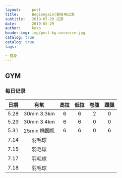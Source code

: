 ```yaml
---
layout:     post
title:     	BeginAgain|健身再出发 
subtitle:   2019-05-29 记录
date:       2019-05-29
author:     koko
header-img: img/post-bg-universe.jpg
catalog: true
catalog: true
tags:

- 健身
---
```




## GYM

### 每日记录

| 日期 |     有氧     | 高拉 | 低拉 | 卷腹 | 蹬腿 |
| :--: | :----------: | :--: | :--: | :--: | :--: |
| 5.28 | 30min 3.3km  |  6   |  6   |  2   |  0   |
| 5.29 | 30min 3.4km  |  6   |  6   |  0   |  0   |
| 5.31 | 25min 椭圆机 |  6   |  6   |  0   |  6   |
| 7.14 |    羽毛球    |      |      |      |      |
| 7.15 |    羽毛球    |      |      |      |      |
| 7.17 |    羽毛球    |      |      |      |      |
| 7.18 |    羽毛球    |      |      |      |      |


